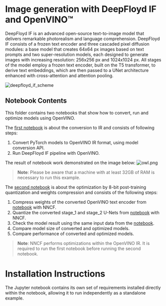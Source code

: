 # Image generation with DeepFloyd IF and OpenVINO™

DeepFloyd IF is an advanced open-source text-to-image model that delivers remarkable photorealism and language comprehension. DeepFloyd IF consists of a frozen text encoder and three cascaded pixel diffusion modules: a base model that creates 64x64 px images based on text prompts and two super-resolution models, each designed to generate images with increasing resolution: 256x256 px and 1024x1024 px. All stages of the model employ a frozen text encoder, built on the T5 transformer, to derive text embeddings, which are then passed to a UNet architecture enhanced with cross-attention and attention pooling.

![deepfloyd_if_scheme](https://github.com/deep-floyd/IF/raw/develop/pics/deepfloyd_if_scheme.jpg)

## Notebook Contents

This folder contains two notebooks that show how to convert, run and optimize models using OpenVINO.

The [first notebook](238-deep-floyd-if.ipynb) is about the conversion to IR and consists of following steps:
1. Convert PyTorch models to OpenVINO IR format, using model conversion API.
2. Run DeepFloyd IF pipeline with OpenVINO.

The result of notebook work demonstrated on the image below:
![owl.png](https://user-images.githubusercontent.com/29454499/241643886-dfcf3c48-8d50-4730-ae28-a21595d9504f.png)

>**Note**: Please be aware that a machine with at least 32GB of RAM is necessary to run this example.

The [second notebook](238-deep-floyd-if-optimize.ipynb) is about the optimization by 8-bit post-training quantization and weights compression and consists of the following steps:
1. Compress weights of the converted OpenVINO text encoder from [notebook](238-deep-floyd-if.ipynb) with NNCF.
2. Quantize the converted stage_1 and stage_2 U-Nets from [notebook](238-deep-floyd-if.ipynb) with NNCF.
2. Check the model result using the same input data from the [notebook](238-deep-floyd-if.ipynb).
3. Compare model size of converted and optimized models.
4. Compare performance of converted and optimized models.

>**Note**: NNCF performs optimizations within the OpenVINO IR. It is required to run the first notebook before running the second notebook.

# Installation Instructions

The Jupyter notebook contains its own set of requirements installed directly within the notebook, allowing it to run independently as a standalone example.